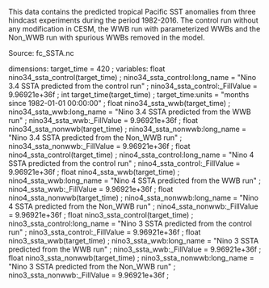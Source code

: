 This data contains the predicted tropical Pacific SST anomalies from three hindcast experiments during the period 1982-2016.
The control run without any modification in CESM, the WWB run with parameterized WWBs and the Non_WWB run with spurious WWBs removed in the model.
  
Source: fc_SSTA.nc

dimensions:
	target_time = 420 ;
variables:
	float nino34_ssta_control(target_time) ;
		nino34_ssta_control:long_name = "Nino 3.4 SSTA predicted from the control run" ;
		nino34_ssta_control:_FillValue = 9.96921e+36f ;
	int target_time(target_time) ;
		target_time:units = "months since 1982-01-01 00:00:00" ;
	float nino34_ssta_wwb(target_time) ;
		nino34_ssta_wwb:long_name = "Nino 3.4 SSTA predicted from the WWB run" ;
		nino34_ssta_wwb:_FillValue = 9.96921e+36f ;
	float nino34_ssta_nonwwb(target_time) ;
		nino34_ssta_nonwwb:long_name = "Nino 3.4 SSTA predicted from the Non_WWB run" ;
		nino34_ssta_nonwwb:_FillValue = 9.96921e+36f ;
	float nino4_ssta_control(target_time) ;
		nino4_ssta_control:long_name = "Nino 4 SSTA predicted from the control run" ;
		nino4_ssta_control:_FillValue = 9.96921e+36f ;
	float nino4_ssta_wwb(target_time) ;
		nino4_ssta_wwb:long_name = "Nino 4 SSTA predicted from the WWB run" ;
		nino4_ssta_wwb:_FillValue = 9.96921e+36f ;
	float nino4_ssta_nonwwb(target_time) ;
		nino4_ssta_nonwwb:long_name = "Nino 4 SSTA predicted from the Non_WWB run" ;
		nino4_ssta_nonwwb:_FillValue = 9.96921e+36f ;
	float nino3_ssta_control(target_time) ;
		nino3_ssta_control:long_name = "Nino 3 SSTA predicted from the control run" ;
		nino3_ssta_control:_FillValue = 9.96921e+36f ;
	float nino3_ssta_wwb(target_time) ;
		nino3_ssta_wwb:long_name = "Nino 3 SSTA predicted from the WWB run" ;
		nino3_ssta_wwb:_FillValue = 9.96921e+36f ;
	float nino3_ssta_nonwwb(target_time) ;
		nino3_ssta_nonwwb:long_name = "Nino 3 SSTA predicted from the Non_WWB run" ;
		nino3_ssta_nonwwb:_FillValue = 9.96921e+36f ;
